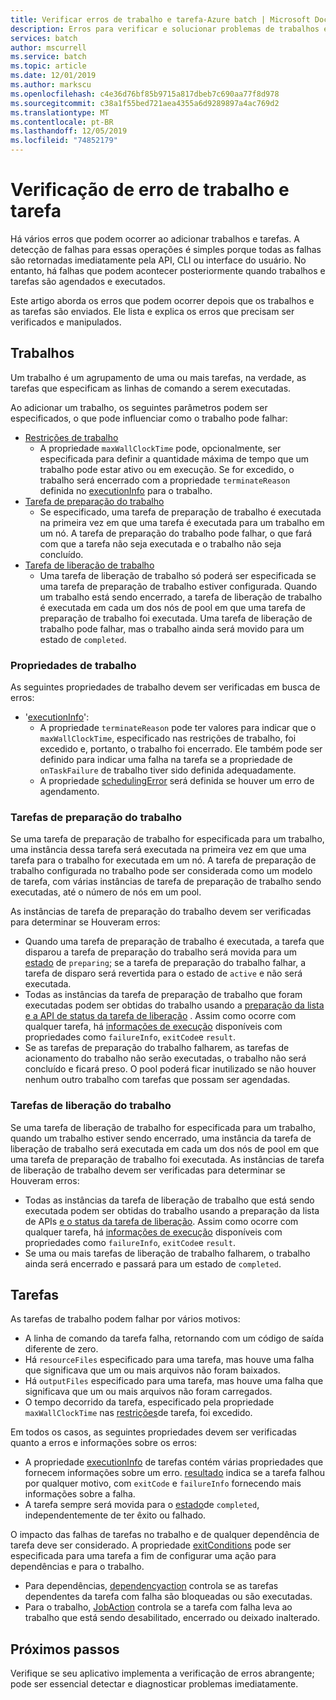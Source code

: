 ```yaml
---
title: Verificar erros de trabalho e tarefa-Azure batch | Microsoft Docs
description: Erros para verificar e solucionar problemas de trabalhos e tarefas
services: batch
author: mscurrell
ms.service: batch
ms.topic: article
ms.date: 12/01/2019
ms.author: markscu
ms.openlocfilehash: c4e36d76bf85b9715a817dbeb7c690aa77f8d978
ms.sourcegitcommit: c38a1f55bed721aea4355a6d9289897a4ac769d2
ms.translationtype: MT
ms.contentlocale: pt-BR
ms.lasthandoff: 12/05/2019
ms.locfileid: "74852179"
---
```

# <a name="job-and-task-error-checking"></a>Verificação de erro de trabalho e tarefa

Há vários erros que podem ocorrer ao adicionar trabalhos e tarefas. A detecção de falhas para essas operações é simples porque todas as falhas são retornadas imediatamente pela API, CLI ou interface do usuário.  No entanto, há falhas que podem acontecer posteriormente quando trabalhos e tarefas são agendados e executados.

Este artigo aborda os erros que podem ocorrer depois que os trabalhos e as tarefas são enviados. Ele lista e explica os erros que precisam ser verificados e manipulados.

## <a name="jobs"></a>Trabalhos

Um trabalho é um agrupamento de uma ou mais tarefas, na verdade, as tarefas que especificam as linhas de comando a serem executadas.

Ao adicionar um trabalho, os seguintes parâmetros podem ser especificados, o que pode influenciar como o trabalho pode falhar:

- [Restrições de trabalho](https://docs.microsoft.com/rest/api/batchservice/job/add#jobconstraints)
  - A propriedade `maxWallClockTime` pode, opcionalmente, ser especificada para definir a quantidade máxima de tempo que um trabalho pode estar ativo ou em execução. Se for excedido, o trabalho será encerrado com a propriedade `terminateReason` definida no [executionInfo](https://docs.microsoft.com/rest/api/batchservice/job/get#cloudjob) para o trabalho.
- [Tarefa de preparação do trabalho](https://docs.microsoft.com/rest/api/batchservice/job/add#jobpreparationtask)
  - Se especificado, uma tarefa de preparação de trabalho é executada na primeira vez em que uma tarefa é executada para um trabalho em um nó. A tarefa de preparação do trabalho pode falhar, o que fará com que a tarefa não seja executada e o trabalho não seja concluído.
- [Tarefa de liberação de trabalho](https://docs.microsoft.com/rest/api/batchservice/job/add#jobreleasetask)
  - Uma tarefa de liberação de trabalho só poderá ser especificada se uma tarefa de preparação de trabalho estiver configurada. Quando um trabalho está sendo encerrado, a tarefa de liberação de trabalho é executada em cada um dos nós de pool em que uma tarefa de preparação de trabalho foi executada. Uma tarefa de liberação de trabalho pode falhar, mas o trabalho ainda será movido para um estado de `completed`.

### <a name="job-properties"></a>Propriedades de trabalho

As seguintes propriedades de trabalho devem ser verificadas em busca de erros:

- '[executionInfo](https://docs.microsoft.com/rest/api/batchservice/job/get#jobexecutioninformation)':
  - A propriedade `terminateReason` pode ter valores para indicar que o `maxWallClockTime`, especificado nas restrições de trabalho, foi excedido e, portanto, o trabalho foi encerrado. Ele também pode ser definido para indicar uma falha na tarefa se a propriedade de `onTaskFailure` de trabalho tiver sido definida adequadamente.
  - A propriedade [schedulingError](https://docs.microsoft.com/rest/api/batchservice/job/get#jobschedulingerror) será definida se houver um erro de agendamento.
 
### <a name="job-preparation-tasks"></a>Tarefas de preparação do trabalho

Se uma tarefa de preparação de trabalho for especificada para um trabalho, uma instância dessa tarefa será executada na primeira vez em que uma tarefa para o trabalho for executada em um nó. A tarefa de preparação de trabalho configurada no trabalho pode ser considerada como um modelo de tarefa, com várias instâncias de tarefa de preparação de trabalho sendo executadas, até o número de nós em um pool.

As instâncias de tarefa de preparação do trabalho devem ser verificadas para determinar se Houveram erros:
- Quando uma tarefa de preparação de trabalho é executada, a tarefa que disparou a tarefa de preparação do trabalho será movida para um [estado](https://docs.microsoft.com/rest/api/batchservice/task/get#taskstate) de `preparing`; se a tarefa de preparação do trabalho falhar, a tarefa de disparo será revertida para o estado de `active` e não será executada.  
- Todas as instâncias da tarefa de preparação de trabalho que foram executadas podem ser obtidas do trabalho usando a [preparação da lista e a API de status da tarefa de liberação](https://docs.microsoft.com/rest/api/batchservice/job/listpreparationandreleasetaskstatus) . Assim como ocorre com qualquer tarefa, há [informações de execução](https://docs.microsoft.com/rest/api/batchservice/job/listpreparationandreleasetaskstatus#jobpreparationandreleasetaskexecutioninformation) disponíveis com propriedades como `failureInfo`, `exitCode`e `result`.
- Se as tarefas de preparação do trabalho falharem, as tarefas de acionamento do trabalho não serão executadas, o trabalho não será concluído e ficará preso. O pool poderá ficar inutilizado se não houver nenhum outro trabalho com tarefas que possam ser agendadas.

### <a name="job-release-tasks"></a>Tarefas de liberação do trabalho

Se uma tarefa de liberação de trabalho for especificada para um trabalho, quando um trabalho estiver sendo encerrado, uma instância da tarefa de liberação de trabalho será executada em cada um dos nós de pool em que uma tarefa de preparação de trabalho foi executada.  As instâncias de tarefa de liberação de trabalho devem ser verificadas para determinar se Houveram erros:
- Todas as instâncias da tarefa de liberação de trabalho que está sendo executada podem ser obtidas do trabalho usando a preparação da lista de APIs [e o status da tarefa de liberação](https://docs.microsoft.com/rest/api/batchservice/job/listpreparationandreleasetaskstatus). Assim como ocorre com qualquer tarefa, há [informações de execução](https://docs.microsoft.com/rest/api/batchservice/job/listpreparationandreleasetaskstatus#jobpreparationandreleasetaskexecutioninformation) disponíveis com propriedades como `failureInfo`, `exitCode`e `result`.
- Se uma ou mais tarefas de liberação de trabalho falharem, o trabalho ainda será encerrado e passará para um estado de `completed`.

## <a name="tasks"></a>Tarefas

As tarefas de trabalho podem falhar por vários motivos:

- A linha de comando da tarefa falha, retornando com um código de saída diferente de zero.
- Há `resourceFiles` especificado para uma tarefa, mas houve uma falha que significava que um ou mais arquivos não foram baixados.
- Há `outputFiles` especificado para uma tarefa, mas houve uma falha que significava que um ou mais arquivos não foram carregados.
- O tempo decorrido da tarefa, especificado pela propriedade `maxWallClockTime` nas [restrições](https://docs.microsoft.com/rest/api/batchservice/task/add#taskconstraints)de tarefa, foi excedido.

Em todos os casos, as seguintes propriedades devem ser verificadas quanto a erros e informações sobre os erros:
- A propriedade [executionInfo](https://docs.microsoft.com/rest/api/batchservice/task/get#taskexecutioninformation) de tarefas contém várias propriedades que fornecem informações sobre um erro. [resultado](https://docs.microsoft.com/rest/api/batchservice/task/get#taskexecutionresult) indica se a tarefa falhou por qualquer motivo, com `exitCode` e `failureInfo` fornecendo mais informações sobre a falha.
- A tarefa sempre será movida para o [estado](https://docs.microsoft.com/rest/api/batchservice/task/get#taskstate)de `completed`, independentemente de ter êxito ou falhado.

O impacto das falhas de tarefas no trabalho e de qualquer dependência de tarefa deve ser considerado.  A propriedade [exitConditions](https://docs.microsoft.com/rest/api/batchservice/task/add#exitconditions) pode ser especificada para uma tarefa a fim de configurar uma ação para dependências e para o trabalho.
- Para dependências, [dependencyaction](https://docs.microsoft.com/rest/api/batchservice/task/add#dependencyaction) controla se as tarefas dependentes da tarefa com falha são bloqueadas ou são executadas.
- Para o trabalho, [JobAction](https://docs.microsoft.com/rest/api/batchservice/task/add#jobaction) controla se a tarefa com falha leva ao trabalho que está sendo desabilitado, encerrado ou deixado inalterado.

## <a name="next-steps"></a>Próximos passos

Verifique se seu aplicativo implementa a verificação de erros abrangente; pode ser essencial detectar e diagnosticar problemas imediatamente.
